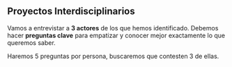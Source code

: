 ## Proyectos Interdisciplinarios

Vamos a entrevistar a **3 actores** de los que hemos identificado. Debemos hacer **preguntas clave** para empatizar y conocer mejor exactamente lo que queremos saber.

Haremos 5 preguntas por persona, buscaremos que contesten 3 de ellas.